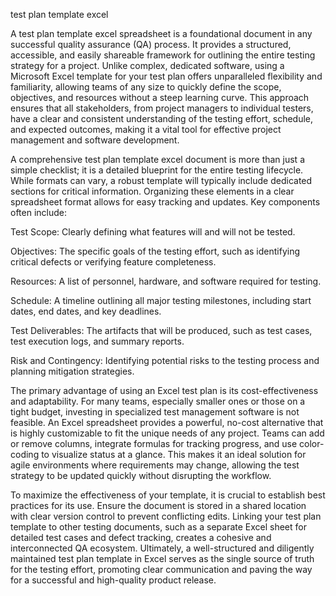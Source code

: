 test plan template excel


A test plan template excel spreadsheet is a foundational document in any successful quality assurance (QA) process. It provides a structured, accessible, and easily shareable framework for outlining the entire testing strategy for a project. Unlike complex, dedicated software, using a Microsoft Excel template for your test plan offers unparalleled flexibility and familiarity, allowing teams of any size to quickly define the scope, objectives, and resources without a steep learning curve. This approach ensures that all stakeholders, from project managers to individual testers, have a clear and consistent understanding of the testing effort, schedule, and expected outcomes, making it a vital tool for effective project management and software development.



A comprehensive test plan template excel document is more than just a simple checklist; it is a detailed blueprint for the entire testing lifecycle. While formats can vary, a robust template will typically include dedicated sections for critical information. Organizing these elements in a clear spreadsheet format allows for easy tracking and updates. Key components often include:



 
Test Scope: Clearly defining what features will and will not be tested.

 
Objectives: The specific goals of the testing effort, such as identifying critical defects or verifying feature completeness.

 
Resources: A list of personnel, hardware, and software required for testing.

 
Schedule: A timeline outlining all major testing milestones, including start dates, end dates, and key deadlines.

 
Test Deliverables: The artifacts that will be produced, such as test cases, test execution logs, and summary reports.

 
Risk and Contingency: Identifying potential risks to the testing process and planning mitigation strategies.





The primary advantage of using an Excel test plan is its cost-effectiveness and adaptability. For many teams, especially smaller ones or those on a tight budget, investing in specialized test management software is not feasible. An Excel spreadsheet provides a powerful, no-cost alternative that is highly customizable to fit the unique needs of any project. Teams can add or remove columns, integrate formulas for tracking progress, and use color-coding to visualize status at a glance. This makes it an ideal solution for agile environments where requirements may change, allowing the test strategy to be updated quickly without disrupting the workflow.



To maximize the effectiveness of your template, it is crucial to establish best practices for its use. Ensure the document is stored in a shared location with clear version control to prevent conflicting edits. Linking your test plan template to other testing documents, such as a separate Excel sheet for detailed test cases and defect tracking, creates a cohesive and interconnected QA ecosystem. Ultimately, a well-structured and diligently maintained test plan template in Excel serves as the single source of truth for the testing effort, promoting clear communication and paving the way for a successful and high-quality product release.
